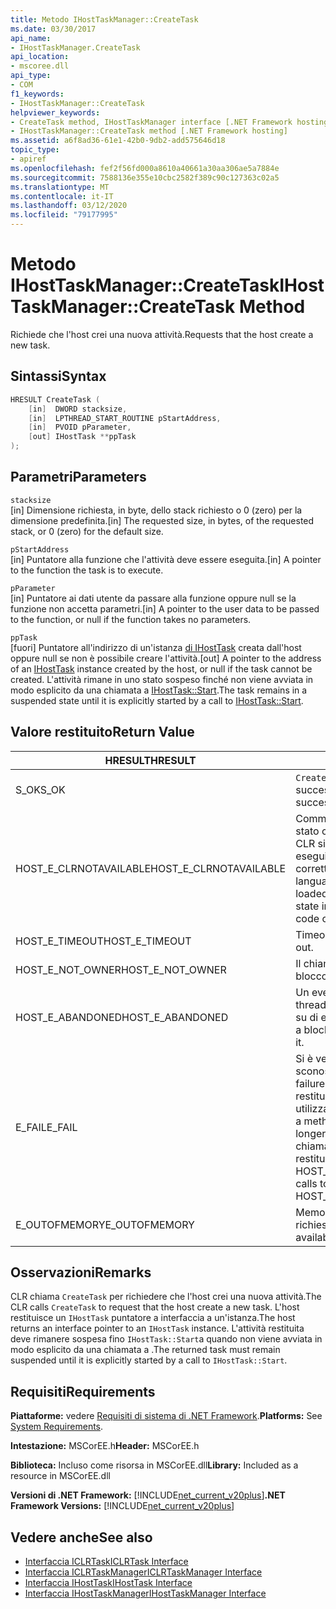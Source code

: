 ```yaml
---
title: Metodo IHostTaskManager::CreateTask
ms.date: 03/30/2017
api_name:
- IHostTaskManager.CreateTask
api_location:
- mscoree.dll
api_type:
- COM
f1_keywords:
- IHostTaskManager::CreateTask
helpviewer_keywords:
- CreateTask method, IHostTaskManager interface [.NET Framework hosting]
- IHostTaskManager::CreateTask method [.NET Framework hosting]
ms.assetid: a6f8ad36-61e1-42b0-9db2-add575646d18
topic_type:
- apiref
ms.openlocfilehash: fef2f56fd000a8610a40661a30aa306ae5a7884e
ms.sourcegitcommit: 7588136e355e10cbc2582f389c90c127363c02a5
ms.translationtype: MT
ms.contentlocale: it-IT
ms.lasthandoff: 03/12/2020
ms.locfileid: "79177995"
---
```

# <a name="ihosttaskmanagercreatetask-method"></a><span data-ttu-id="c587c-102">Metodo IHostTaskManager::CreateTask</span><span class="sxs-lookup"><span data-stu-id="c587c-102">IHostTaskManager::CreateTask Method</span></span>
<span data-ttu-id="c587c-103">Richiede che l'host crei una nuova attività.</span><span class="sxs-lookup"><span data-stu-id="c587c-103">Requests that the host create a new task.</span></span>  
  
## <a name="syntax"></a><span data-ttu-id="c587c-104">Sintassi</span><span class="sxs-lookup"><span data-stu-id="c587c-104">Syntax</span></span>  
  
```cpp  
HRESULT CreateTask (  
    [in]  DWORD stacksize,
    [in]  LPTHREAD_START_ROUTINE pStartAddress,  
    [in]  PVOID pParameter,  
    [out] IHostTask **ppTask  
);  
```  
  
## <a name="parameters"></a><span data-ttu-id="c587c-105">Parametri</span><span class="sxs-lookup"><span data-stu-id="c587c-105">Parameters</span></span>  
 `stacksize`  
 <span data-ttu-id="c587c-106">[in] Dimensione richiesta, in byte, dello stack richiesto o 0 (zero) per la dimensione predefinita.</span><span class="sxs-lookup"><span data-stu-id="c587c-106">[in] The requested size, in bytes, of the requested stack, or 0 (zero) for the default size.</span></span>  
  
 `pStartAddress`  
 <span data-ttu-id="c587c-107">[in] Puntatore alla funzione che l'attività deve essere eseguita.</span><span class="sxs-lookup"><span data-stu-id="c587c-107">[in] A pointer to the function the task is to execute.</span></span>  
  
 `pParameter`  
 <span data-ttu-id="c587c-108">[in] Puntatore ai dati utente da passare alla funzione oppure null se la funzione non accetta parametri.</span><span class="sxs-lookup"><span data-stu-id="c587c-108">[in] A pointer to the user data to be passed to the function, or null if the function takes no parameters.</span></span>  
  
 `ppTask`  
 <span data-ttu-id="c587c-109">[fuori] Puntatore all'indirizzo di un'istanza [di IHostTask](../../../../docs/framework/unmanaged-api/hosting/ihosttask-interface.md) creata dall'host oppure null se non è possibile creare l'attività.</span><span class="sxs-lookup"><span data-stu-id="c587c-109">[out] A pointer to the address of an [IHostTask](../../../../docs/framework/unmanaged-api/hosting/ihosttask-interface.md) instance created by the host, or null if the task cannot be created.</span></span> <span data-ttu-id="c587c-110">L'attività rimane in uno stato sospeso finché non viene avviata in modo esplicito da una chiamata a [IHostTask::Start](../../../../docs/framework/unmanaged-api/hosting/ihosttask-start-method.md).</span><span class="sxs-lookup"><span data-stu-id="c587c-110">The task remains in a suspended state until it is explicitly started by a call to [IHostTask::Start](../../../../docs/framework/unmanaged-api/hosting/ihosttask-start-method.md).</span></span>  
  
## <a name="return-value"></a><span data-ttu-id="c587c-111">Valore restituito</span><span class="sxs-lookup"><span data-stu-id="c587c-111">Return Value</span></span>  
  
|<span data-ttu-id="c587c-112">HRESULT</span><span class="sxs-lookup"><span data-stu-id="c587c-112">HRESULT</span></span>|<span data-ttu-id="c587c-113">Descrizione</span><span class="sxs-lookup"><span data-stu-id="c587c-113">Description</span></span>|  
|-------------|-----------------|  
|<span data-ttu-id="c587c-114">S_OK</span><span class="sxs-lookup"><span data-stu-id="c587c-114">S_OK</span></span>|<span data-ttu-id="c587c-115">`CreateTask`restituito con successo.</span><span class="sxs-lookup"><span data-stu-id="c587c-115">`CreateTask` returned successfully.</span></span>|  
|<span data-ttu-id="c587c-116">HOST_E_CLRNOTAVAILABLE</span><span class="sxs-lookup"><span data-stu-id="c587c-116">HOST_E_CLRNOTAVAILABLE</span></span>|<span data-ttu-id="c587c-117">Common Language Runtime (CLR) non è stato caricato in un processo oppure CLR si trova in uno stato in cui non può eseguire codice gestito o elaborare correttamente la chiamata.</span><span class="sxs-lookup"><span data-stu-id="c587c-117">The common language runtime (CLR) has not been loaded into a process, or the CLR is in a state in which it cannot run managed code or process the call successfully.</span></span>|  
|<span data-ttu-id="c587c-118">HOST_E_TIMEOUT</span><span class="sxs-lookup"><span data-stu-id="c587c-118">HOST_E_TIMEOUT</span></span>|<span data-ttu-id="c587c-119">Timeout della chiamata.</span><span class="sxs-lookup"><span data-stu-id="c587c-119">The call timed out.</span></span>|  
|<span data-ttu-id="c587c-120">HOST_E_NOT_OWNER</span><span class="sxs-lookup"><span data-stu-id="c587c-120">HOST_E_NOT_OWNER</span></span>|<span data-ttu-id="c587c-121">Il chiamante non è proprietario del blocco.</span><span class="sxs-lookup"><span data-stu-id="c587c-121">The caller does not own the lock.</span></span>|  
|<span data-ttu-id="c587c-122">HOST_E_ABANDONED</span><span class="sxs-lookup"><span data-stu-id="c587c-122">HOST_E_ABANDONED</span></span>|<span data-ttu-id="c587c-123">Un evento è stato annullato mentre un thread bloccato o una fibra era in attesa su di esso.</span><span class="sxs-lookup"><span data-stu-id="c587c-123">An event was canceled while a blocked thread or fiber was waiting on it.</span></span>|  
|<span data-ttu-id="c587c-124">E_FAIL</span><span class="sxs-lookup"><span data-stu-id="c587c-124">E_FAIL</span></span>|<span data-ttu-id="c587c-125">Si è verificato un errore irreversibile sconosciuto.</span><span class="sxs-lookup"><span data-stu-id="c587c-125">An unknown catastrophic failure occurred.</span></span> <span data-ttu-id="c587c-126">Quando un metodo restituisce E_FAIL, CLR non è più utilizzabile all'interno del processo.</span><span class="sxs-lookup"><span data-stu-id="c587c-126">When a method returns E_FAIL, the CLR is no longer usable within the process.</span></span> <span data-ttu-id="c587c-127">Le chiamate successive ai metodi di hosting restituiscono HOST_E_CLRNOTAVAILABLE.</span><span class="sxs-lookup"><span data-stu-id="c587c-127">Subsequent calls to hosting methods return HOST_E_CLRNOTAVAILABLE.</span></span>|  
|<span data-ttu-id="c587c-128">E_OUTOFMEMORY</span><span class="sxs-lookup"><span data-stu-id="c587c-128">E_OUTOFMEMORY</span></span>|<span data-ttu-id="c587c-129">Memoria insufficiente per creare l'attività richiesta.</span><span class="sxs-lookup"><span data-stu-id="c587c-129">Not enough memory was available to create the requested task.</span></span>|  
  
## <a name="remarks"></a><span data-ttu-id="c587c-130">Osservazioni</span><span class="sxs-lookup"><span data-stu-id="c587c-130">Remarks</span></span>  
 <span data-ttu-id="c587c-131">CLR chiama `CreateTask` per richiedere che l'host crei una nuova attività.</span><span class="sxs-lookup"><span data-stu-id="c587c-131">The CLR calls `CreateTask` to request that the host create a new task.</span></span> <span data-ttu-id="c587c-132">L'host restituisce un `IHostTask` puntatore a interfaccia a un'istanza.</span><span class="sxs-lookup"><span data-stu-id="c587c-132">The host returns an interface pointer to an `IHostTask` instance.</span></span> <span data-ttu-id="c587c-133">L'attività restituita deve rimanere sospesa fino `IHostTask::Start`a quando non viene avviata in modo esplicito da una chiamata a .</span><span class="sxs-lookup"><span data-stu-id="c587c-133">The returned task must remain suspended until it is explicitly started by a call to `IHostTask::Start`.</span></span>  
  
## <a name="requirements"></a><span data-ttu-id="c587c-134">Requisiti</span><span class="sxs-lookup"><span data-stu-id="c587c-134">Requirements</span></span>  
 <span data-ttu-id="c587c-135">**Piattaforme:** vedere [Requisiti di sistema di .NET Framework](../../../../docs/framework/get-started/system-requirements.md).</span><span class="sxs-lookup"><span data-stu-id="c587c-135">**Platforms:** See [System Requirements](../../../../docs/framework/get-started/system-requirements.md).</span></span>  
  
 <span data-ttu-id="c587c-136">**Intestazione:** MSCorEE.h</span><span class="sxs-lookup"><span data-stu-id="c587c-136">**Header:** MSCorEE.h</span></span>  
  
 <span data-ttu-id="c587c-137">**Biblioteca:** Incluso come risorsa in MSCorEE.dll</span><span class="sxs-lookup"><span data-stu-id="c587c-137">**Library:** Included as a resource in MSCorEE.dll</span></span>  
  
 <span data-ttu-id="c587c-138">**Versioni di .NET Framework:** [!INCLUDE[net_current_v20plus](../../../../includes/net-current-v20plus-md.md)]</span><span class="sxs-lookup"><span data-stu-id="c587c-138">**.NET Framework Versions:** [!INCLUDE[net_current_v20plus](../../../../includes/net-current-v20plus-md.md)]</span></span>  
  
## <a name="see-also"></a><span data-ttu-id="c587c-139">Vedere anche</span><span class="sxs-lookup"><span data-stu-id="c587c-139">See also</span></span>

- [<span data-ttu-id="c587c-140">Interfaccia ICLRTask</span><span class="sxs-lookup"><span data-stu-id="c587c-140">ICLRTask Interface</span></span>](../../../../docs/framework/unmanaged-api/hosting/iclrtask-interface.md)
- [<span data-ttu-id="c587c-141">Interfaccia ICLRTaskManager</span><span class="sxs-lookup"><span data-stu-id="c587c-141">ICLRTaskManager Interface</span></span>](../../../../docs/framework/unmanaged-api/hosting/iclrtaskmanager-interface.md)
- [<span data-ttu-id="c587c-142">Interfaccia IHostTask</span><span class="sxs-lookup"><span data-stu-id="c587c-142">IHostTask Interface</span></span>](../../../../docs/framework/unmanaged-api/hosting/ihosttask-interface.md)
- [<span data-ttu-id="c587c-143">Interfaccia IHostTaskManager</span><span class="sxs-lookup"><span data-stu-id="c587c-143">IHostTaskManager Interface</span></span>](../../../../docs/framework/unmanaged-api/hosting/ihosttaskmanager-interface.md)
